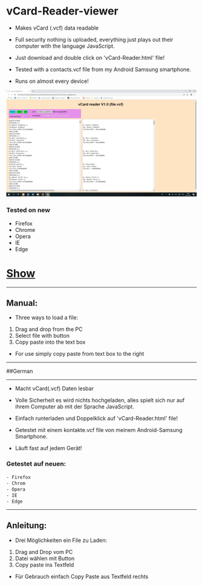 # vCard-Reader-viewer

- Makes vCard (.vcf) data readable

- Full security nothing is uploaded, everything just plays out
   their computer with the language JavaScript.

- Just download and double click on 'vCard-Reader.html' file!

- Tested with a contacts.vcf file from my Android Samsung smartphone.

- Runs on almost every device!

![Bild](https://github.com/sauternic/Gif_Bilder/blob/master/vCard-Reader.png)

### Tested on new
    
- Firefox
- Chrome
- Opera
- IE
- Edge

	 
# [Show]()


----


## Manual:

- Three ways to load a file:

1. Drag and drop from the PC
2. Select file with button
3. Copy paste into the text box

- For use simply copy paste from text box to the right

----

##German

----

- Macht vCard(.vcf) Daten lesbar   

- Volle Sicherheit es wird nichts hochgeladen, alles spielt sich nur auf  
  ihrem Computer ab mit der Sprache JavaScript.   

- Einfach runterladen und Doppelklick auf 'vCard-Reader.html' file!

- Getestet mit einem kontakte.vcf file von meinem Android-Samsung Smartphone.   

- Läuft fast auf jedem Gerät!   

### Getestet auf neuen:
    
    - Firefox
    - Chrom
    - Opera
    - IE
    - Edge


----


## Anleitung:   

- Drei Möglichkeiten ein File zu Laden:   

1. Drag and Drop vom PC   
2. Datei wählen mit Button   
3. Copy paste ins Textfeld    

- Für Gebrauch einfach Copy Paste aus Textfeld rechts
